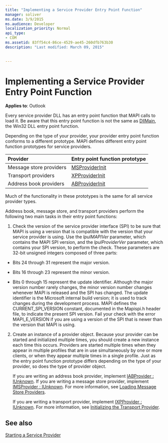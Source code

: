 ```yaml
---
title: "Implementing a Service Provider Entry Point Function"
manager: soliver
ms.date: 3/9/2015
ms.audience: Developer
localization_priority: Normal
api_type:
- COM
ms.assetid: 83ff54c4-86ce-4529-ae45-260dfb763b30
description: "Last modified: March 09, 2015"
 
 
---
```


# Implementing a Service Provider Entry Point Function

  
  
**Applies to**: Outlook 
  
Every service provider DLL has an entry point function that MAPI calls to load it. Be aware that this entry point function is not the same as [DllMain](http://msdn.microsoft.com/en-us/library/ms682583.aspx), the Win32 DLL entry point function.
  
Depending on the type of your provider, your provider entry point function conforms to a different prototype. MAPI defines different entry point function prototypes for service providers.
  
|**Provider**|**Entry point function prototype**|
|:-----|:-----|
|Message store providers  <br/> |[MSProviderInit](msproviderinit.md) <br/> |
|Transport providers  <br/> |[XPProviderInit](xpproviderinit.md) <br/> |
|Address book providers  <br/> |[ABProviderInit](abproviderinit.md) <br/> |
   
Much of the functionality in these prototypes is the same for all service provider types. 
  
Address book, message store, and transport providers perform the following two main tasks in their entry point functions:
  
1. Check the version of the service provider interface (SPI) to be sure that MAPI is using a version that is compatible with the version that your service provider is using. Use the  _lpulMAPIVer_ parameter, which contains the MAPI SPI version, and the  _lpulProviderVer_ parameter, which contains your SPI version, to perform the check. These parameters are 32-bit unsigned integers composed of three parts: 
    
  - Bits 24 through 31 represent the major version.
    
  - Bits 16 through 23 represent the minor version.
    
  - Bits 0 through 15 represent the update identifier. Although the major version number rarely changes, the minor version number changes whenever MAPI is released and the SPI has changed. The update identifier is the Microsoft internal build version; it is used to track changes during the development process. MAPI defines the CURRENT_SPI_VERSION constant, documented in the Mapispi.h header file, to indicate the present SPI version. Fail your check with the error MAPI_E_VERSION if you are using a version of the SPI that is newer than the version that MAPI is using.
    
2. Create an instance of a provider object. Because your provider can be started and initialized multiple times, you should create a new instance each time this occurs. Providers are started multiple times when they appear in multiple profiles that are in use simultaneously by one or more clients, or when they appear multiple times in a single profile. Just as the entry point function prototype differs depending on the type of your provider, so does the type of provider object. 
    
    If you are writing an address book provider, implement [IABProvider : IUnknown](iabprovideriunknown.md). If you are writing a message store provider, implement [IMSProvider : IUnknown](imsprovideriunknown.md). For more information, see [Loading Message Store Providers](loading-message-store-providers.md).
    
    If you are writing a transport provider, implement [IXPProvider : IUnknown](ixpprovideriunknown.md). For more information, see [Initializing the Transport Provider](initializing-the-transport-provider.md).
    
## See also



[Starting a Service Provider](starting-a-service-provider.md)

